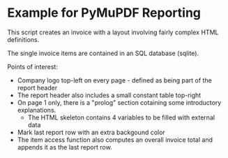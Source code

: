 # Example for PyMuPDF Reporting

This script creates an invoice with a layout involving fairly complex HTML definitions.

The single invoice items are contained in an SQL database (sqlite).

Points of interest:

* Company logo top-left on every page - defined as being part of the report header
* The report header also includes a small constant table top-right
* On page 1 only, there is a "prolog" section cotaining some introductory explanations.
    - The HTML skeleton contains 4 variables to be filled with external data
* Mark last report row with an extra backgound color
* The item access function also computes an overall invoice total and appends it as the last report row.
